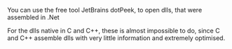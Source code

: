 You can use the free tool JetBrains dotPeek, to open dlls, that were assembled in .Net

For the dlls native in C and C++, these is almost impossible to do, since C and C++ assemble dlls with very little information and extremely optimised.
